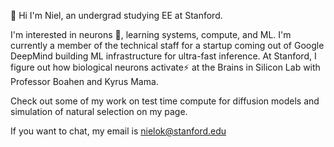 👋 Hi I'm Niel, an undergrad studying EE at Stanford. 

I'm interested in neurons 🧠, learning systems, compute, and ML. I'm currently a member of the technical staff for a startup coming out of Google DeepMind building ML infrastructure for ultra-fast inference. At Stanford, I figure out how biological neurons activate⚡️ at the Brains in Silicon Lab with Professor Boahen and Kyrus Mama. 

Check out some of my work on test time compute for diffusion models and simulation of natural selection on my page.

If you want to chat, my email is nielok@stanford.edu
<!--
**NielOk/NielOk** is a ✨ _special_ ✨ repository because its `README.md` (this file) appears on your GitHub profile.

Here are some ideas to get you started:

- 🔭 I’m currently working on ...
- 🌱 I’m currently learning ...
- 👯 I’m looking to collaborate on ...
- 🤔 I’m looking for help with ...
- 💬 Ask me about ...
- 📫 How to reach me: ...
- 😄 Pronouns: ...
- ⚡ Fun fact: ...
-->

